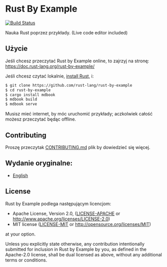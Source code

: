 # Rust By Example

[![Build Status][travis-badge]][travis-repo]

[travis-badge]: https://travis-ci.com/rust-lang/rust-by-example.svg?branch=master
[travis-repo]: https://travis-ci.com/rust-lang/rust-by-example

Nauka Rust poprzez przykłady. (Live code editor included)

## Użycie

Jeśli chcesz przeczytać Rust by Example online, to zajrzyj na stronę: https://doc.rust-lang.org/rust-by-example/

Jeśli chcesz czytać lokalnie, [install Rust], i:

```bash
$ git clone https://github.com/rust-lang/rust-by-example
$ cd rust-by-example
$ cargo install mdbook
$ mdbook build
$ mdbook serve
```

[install Rust]: https://www.rust-lang.org/tools/install

Musisz mieć internet, by móc uruchomić przykłady; aczkolwiek całość możesz przeczytać będąc offline.

## Contributing

Proszę przeczytak [CONTRIBUTING.md] plik by dowiedzieć się więcej.

[CONTRIBUTING.md]: https://github.com/rust-lang/rust-by-example/blob/master/CONTRIBUTING.md

## Wydanie oryginalne:

* [English](https://github.com/rust-lang-cn/rust-by-example)

## License

Rust by Example podlega następującym licencjom:

 * Apache License, Version 2.0, ([LICENSE-APACHE](LICENSE-APACHE) or
   http://www.apache.org/licenses/LICENSE-2.0)
 * MIT license ([LICENSE-MIT](LICENSE-MIT) or
   http://opensource.org/licenses/MIT)

at your option.

Unless you explicitly state otherwise, any contribution intentionally submitted
for inclusion in Rust by Example by you, as defined in the Apache-2.0 license, shall be
dual licensed as above, without any additional terms or conditions.
